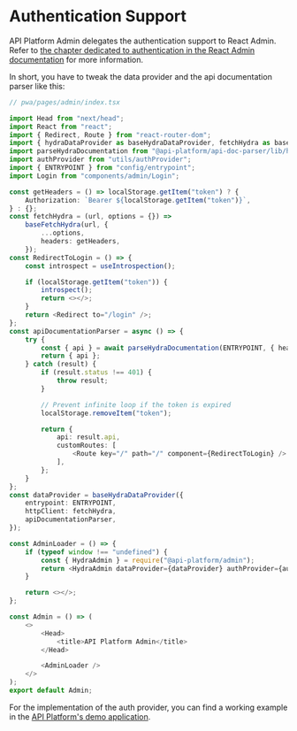 # Authentication Support

API Platform Admin delegates the authentication support to React Admin.
Refer to [the chapter dedicated to authentication in the React Admin documentation](https://marmelab.com/react-admin/Authentication.html)
for more information.

In short, you have to tweak the data provider and the api documentation parser like this:

```typescript
// pwa/pages/admin/index.tsx

import Head from "next/head";
import React from "react";
import { Redirect, Route } from "react-router-dom";
import { hydraDataProvider as baseHydraDataProvider, fetchHydra as baseFetchHydra, useIntrospection } from "@api-platform/admin";
import parseHydraDocumentation from "@api-platform/api-doc-parser/lib/hydra/parseHydraDocumentation";
import authProvider from "utils/authProvider";
import { ENTRYPOINT } from "config/entrypoint";
import Login from "components/admin/Login";

const getHeaders = () => localStorage.getItem("token") ? {
    Authorization: `Bearer ${localStorage.getItem("token")}`,
} : {};
const fetchHydra = (url, options = {}) =>
    baseFetchHydra(url, {
        ...options,
        headers: getHeaders,
    });
const RedirectToLogin = () => {
    const introspect = useIntrospection();

    if (localStorage.getItem("token")) {
        introspect();
        return <></>;
    }
    return <Redirect to="/login" />;
};
const apiDocumentationParser = async () => {
    try {
        const { api } = await parseHydraDocumentation(ENTRYPOINT, { headers: getHeaders });
        return { api };
    } catch (result) {
        if (result.status !== 401) {
            throw result;
        }

        // Prevent infinite loop if the token is expired
        localStorage.removeItem("token");

        return {
            api: result.api,
            customRoutes: [
                <Route key="/" path="/" component={RedirectToLogin} />
            ],
        };
    }
};
const dataProvider = baseHydraDataProvider({
    entrypoint: ENTRYPOINT,
    httpClient: fetchHydra,
    apiDocumentationParser,
});

const AdminLoader = () => {
    if (typeof window !== "undefined") {
        const { HydraAdmin } = require("@api-platform/admin");
        return <HydraAdmin dataProvider={dataProvider} authProvider={authProvider} entrypoint={window.origin} loginPage={Login} />;
    }

    return <></>;
};

const Admin = () => (
    <>
        <Head>
            <title>API Platform Admin</title>
        </Head>

        <AdminLoader />
    </>
);
export default Admin;
```

For the implementation of the auth provider, you can find a working example in the [API Platform's demo application](https://github.com/api-platform/demo/blob/main/pwa/utils/authProvider.tsx).
